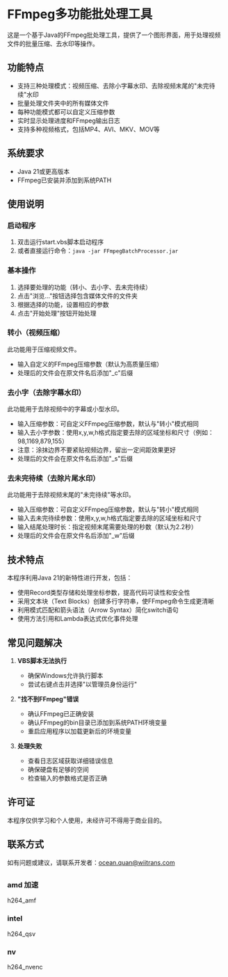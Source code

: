 # FFmpeg多功能批处理工具

这是一个基于Java的FFmpeg批处理工具，提供了一个图形界面，用于处理视频文件的批量压缩、去水印等操作。

## 功能特点

- 支持三种处理模式：视频压缩、去除小字幕水印、去除视频末尾的"未完待续"水印
- 批量处理文件夹中的所有媒体文件
- 每种功能模式都可以自定义压缩参数
- 实时显示处理进度和FFmpeg输出日志
- 支持多种视频格式，包括MP4、AVI、MKV、MOV等

## 系统要求

- Java 21或更高版本
- FFmpeg已安装并添加到系统PATH

## 使用说明

### 启动程序

1. 双击运行start.vbs脚本启动程序
2. 或者直接运行命令：`java -jar FFmpegBatchProcessor.jar`

### 基本操作

1. 选择要处理的功能（转小、去小字、去未完待续）
2. 点击"浏览..."按钮选择包含媒体文件的文件夹
3. 根据选择的功能，设置相应的参数
4. 点击"开始处理"按钮开始处理

### 转小（视频压缩）

此功能用于压缩视频文件。

- 输入自定义的FFmpeg压缩参数（默认为高质量压缩）
- 处理后的文件会在原文件名后添加"_c"后缀

### 去小字（去除字幕水印）

此功能用于去除视频中的字幕或小型水印。

- 输入压缩参数：可自定义FFmpeg压缩参数，默认与"转小"模式相同
- 输入去小字参数：使用x,y,w,h格式指定要去除的区域坐标和尺寸（例如：98,1169,879,155）
- 注意：涂抹边界不要紧贴视频边界，留出一定间距效果更好
- 处理后的文件会在原文件名后添加"_s"后缀

### 去未完待续（去除片尾水印）

此功能用于去除视频末尾的"未完待续"等水印。

- 输入压缩参数：可自定义FFmpeg压缩参数，默认与"转小"模式相同
- 输入去未完待续参数：使用x,y,w,h格式指定要去除的区域坐标和尺寸
- 输入结尾处理时长：指定视频末尾需要处理的秒数（默认为2.2秒）
- 处理后的文件会在原文件名后添加"_w"后缀

## 技术特点

本程序利用Java 21的新特性进行开发，包括：

- 使用Record类型存储和处理坐标参数，提高代码可读性和安全性
- 采用文本块（Text Blocks）创建多行字符串，使FFmpeg命令生成更清晰
- 利用模式匹配和箭头语法（Arrow Syntax）简化switch语句
- 使用方法引用和Lambda表达式优化事件处理

## 常见问题解决

1. **VBS脚本无法执行**
   - 确保Windows允许执行脚本
   - 尝试右键点击并选择"以管理员身份运行"

2. **"找不到FFmpeg"错误**
   - 确认FFmpeg已正确安装
   - 确认FFmpeg的bin目录已添加到系统PATH环境变量
   - 重启应用程序以加载更新后的环境变量

3. **处理失败**
   - 查看日志区域获取详细错误信息
   - 确保硬盘有足够的空间
   - 检查输入的参数格式是否正确

## 许可证

本程序仅供学习和个人使用，未经许可不得用于商业目的。

## 联系方式

如有问题或建议，请联系开发者：ocean.quan@wiitrans.com 

## 
### amd 加速
h264_amf

### intel 
h264_qsv

### nv
h264_nvenc